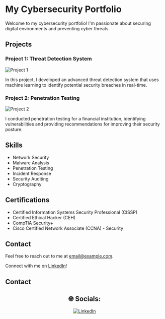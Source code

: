 # My Cybersecurity Portfolio

Welcome to my cybersecurity portfolio! I'm passionate about securing digital environments and preventing cyber threats.

## Projects

### Project 1: Threat Detection System

![Project 1](project1.gif)

In this project, I developed an advanced threat detection system that uses machine learning to identify potential security breaches in real-time.

### Project 2: Penetration Testing

![Project 2](project2.gif)

I conducted penetration testing for a financial institution, identifying vulnerabilities and providing recommendations for improving their security posture.

## Skills

- Network Security
- Malware Analysis
- Penetration Testing
- Incident Response
- Security Auditing
- Cryptography

## Certifications

- Certified Information Systems Security Professional (CISSP)
- Certified Ethical Hacker (CEH)
- CompTIA Security+
- Cisco Certified Network Associate (CCNA) - Security

## Contact

Feel free to reach out to me at [email@example.com](mailto:email@example.com).

Connect with me on [LinkedIn](https://www.linkedin.com/in/yourusername/)!


## Contact
<div align="center">
  <h2>🌐 Socials:</h2>
  <a href="https://linkedin.com/in/www.linkedin.com/in/jamianworrell">
    <img src="https://img.shields.io/badge/LinkedIn-%230077B5.svg?logo=linkedin&logoColor=white" alt="LinkedIn">
  </a>
</div>
